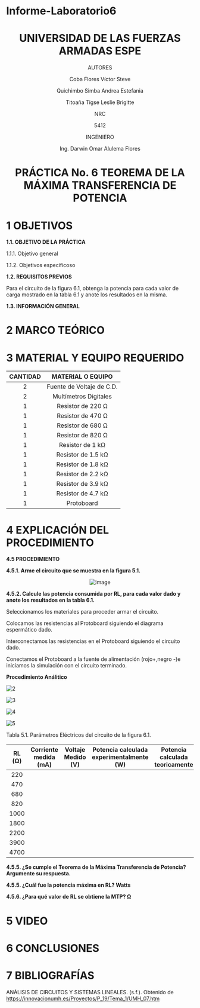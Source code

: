 # Informe-Laboratorio6

<div align="center">

# UNIVERSIDAD DE LAS FUERZAS ARMADAS ESPE

AUTORES

Coba Flores Víctor Steve

Quichimbo Simba Andrea Estefania

Titoaña Tigse Leslie Brigitte

NRC
  
5412

INGENIERO

Ing. Darwin Omar Alulema Flores

# PRÁCTICA No. 6 TEOREMA DE LA MÁXIMA TRANSFERENCIA DE POTENCIA
  
</div>

# 1 OBJETIVOS

**1.1. OBJETIVO DE LA PRÁCTICA**

1.1.1. Objetivo general

1.1.2. Objetivos específicoso

**1.2. REQUISITOS PREVIOS**

Para el circuito de la figura 6.1, obtenga la potencia para cada valor de carga mostrado en la tabla 6.1 y anote los resultados en la misma.

**1.3. INFORMACIÓN GENERAL**

# 2 MARCO TEÓRICO

<div align="center">
  

</div>

# 3 MATERIAL Y EQUIPO REQUERIDO

<div align="center">
     
|**CANTIDAD**|       **MATERIAL O EQUIPO**      |
|    :---:   |              :---:               | 
|      2     |     Fuente de Voltaje de C.D.    |
|      2     |       Multímetros Digitales      |
|      1     |        Resistor de 220 Ω         |
|      1     |        Resistor de 470 Ω         |
|      1     |        Resistor de 680 Ω         |
|      1     |         Resistor de 820 Ω        |
|      1     |         Resistor de 1 kΩ         |
|      1     |        Resistor de 1.5 kΩ        |
|      1     |        Resistor de 1.8 kΩ        |
|      1     |        Resistor de 2.2 kΩ        |
|      1     |        Resistor de 3.9 kΩ        |
|      1     |        Resistor de 4.7 kΩ        |
|      1     |            Protoboard            |
  
</div>

# 4 EXPLICACIÓN DEL PROCEDIMIENTO

**4.5 PROCEDIMIENTO**

**4.5.1. Arme el circuito que se muestra en la figura 5.1.**

<div align="center">
  
![image](https://user-images.githubusercontent.com/84430867/127933740-cbd0c0d0-6fc8-4385-ab3c-d93c4aaa783e.png)

</div>

**4.5.2. Calcule las potencia consumida por RL, para cada valor dado y anote los resultados en la tabla 6.1.**

Seleccionamos los materiales para proceder armar el circuito.

<div align="center">


</div>

Colocamos las resistencias al Protoboard siguiendo el diagrama espermático dado.

<div align="center">


</div>

Interconectamos las resistencias en el Protoboard siguiendo el circuito dado.

<div align="center">



</div>

Conectamos el Protoboard a la fuente de alimentación (rojo+,negro -)e iniciamos la simulación con el circuito terminado.

<div align="center">


</div>

**Procedimiento Análitico**

![2](https://user-images.githubusercontent.com/84587172/127936138-a448faa7-a237-4c85-b3da-9c93246e9db8.png)

![3](https://user-images.githubusercontent.com/84587172/127936190-9907dde7-649c-4e36-9234-d5f30a0abd08.png)

![4](https://user-images.githubusercontent.com/84587172/127936262-8a18ec74-e2e8-4ebc-a659-dd4c9413f21d.png)

 ![5](https://user-images.githubusercontent.com/84587172/127936298-44e00462-e042-49ce-b8aa-bb9ba362e129.png)



Tabla 5.1. Parámetros Eléctricos del circuito de la figura 6.1.
     
|  RL (Ω)   | Corriente medida (mA) | Voltaje Medido (V) | Potencia calculada experimentalmente (W) | Potencia calculada teoricamente |
|    :---:  |    :---:   |     :---:     |   :---:   |   :---:   |  
|    220    |            |               |           |           |
|    470    |            |               |           |           |
|    680    |            |               |           |           |
|    820    |            |               |           |           |
|   1000    |            |               |           |           |
|   1800    |            |               |           |           |
|   2200    |            |               |           |           |
|   3900    |            |               |           |           |
|   4700    |            |               |           |           |

</div>

**4.5.5. ¿Se cumple el Teorema de la Máxima Transferencia de Potencia? Argumente su respuesta.**

**4.5.5. ¿Cuál fue la potencia máxima en RL?    Watts**

**4.5.6. ¿Para qué valor de RL se obtiene la MTP?  Ω**

  
# 5 VIDEO 



# 6 CONCLUSIONES 


# 7 BIBLIOGRAFÍAS

ANÁLISIS DE CIRCUITOS Y SISTEMAS LINEALES. (s.f.). Obtenido de https://innovacionumh.es/Proyectos/P_19/Tema_1/UMH_07.htm


